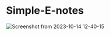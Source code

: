 # Simple-E-notes


![Screenshot from 2023-10-14 12-40-15](https://github.com/prakashlawagun/Simple-E-notes/assets/60993988/0e916d3f-573c-4c35-be14-192ba7b939b2)
